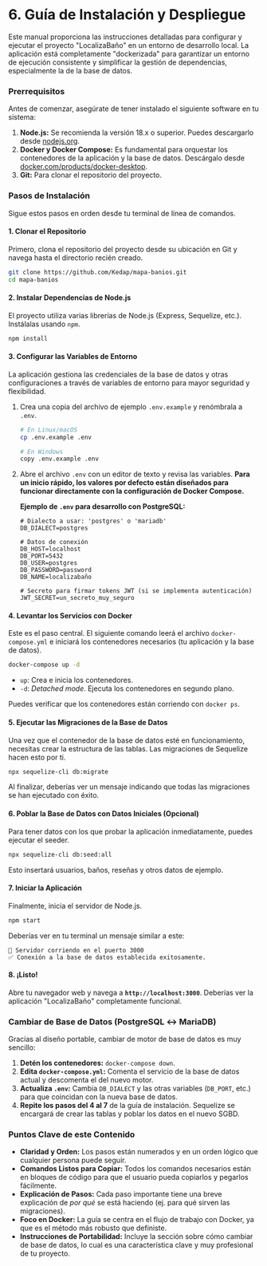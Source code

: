 # 6. Guía de Instalación y Despliegue

Este manual proporciona las instrucciones detalladas para configurar y ejecutar el proyecto "LocalizaBaño" en un entorno de desarrollo local. La aplicación está completamente "dockerizada" para garantizar un entorno de ejecución consistente y simplificar la gestión de dependencias, especialmente la de la base de datos.

### Prerrequisitos

Antes de comenzar, asegúrate de tener instalado el siguiente software en tu sistema:

1.  **Node.js:** Se recomienda la versión 18.x o superior. Puedes descargarlo desde [nodejs.org](https://nodejs.org/).
2.  **Docker y Docker Compose:** Es fundamental para orquestar los contenedores de la aplicación y la base de datos. Descárgalo desde [docker.com/products/docker-desktop](https://www.docker.com/products/docker-desktop).
3.  **Git:** Para clonar el repositorio del proyecto.

### Pasos de Instalación

Sigue estos pasos en orden desde tu terminal de línea de comandos.

#### 1. Clonar el Repositorio

Primero, clona el repositorio del proyecto desde su ubicación en Git y navega hasta el directorio recién creado.

```bash
git clone https://github.com/Kedap/mapa-banios.git
cd mapa-banios
```

#### 2. Instalar Dependencias de Node.js

El proyecto utiliza varias librerías de Node.js (Express, Sequelize, etc.). Instálalas usando `npm`.

```bash
npm install
```

#### 3. Configurar las Variables de Entorno

La aplicación gestiona las credenciales de la base de datos y otras configuraciones a través de variables de entorno para mayor seguridad y flexibilidad.

1.  Crea una copia del archivo de ejemplo `.env.example` y renómbrala a `.env`.

    ```bash
    # En Linux/macOS
    cp .env.example .env

    # En Windows
    copy .env.example .env
    ```

2.  Abre el archivo `.env` con un editor de texto y revisa las variables. **Para un inicio rápido, los valores por defecto están diseñados para funcionar directamente con la configuración de Docker Compose.**

    **Ejemplo de `.env` para desarrollo con PostgreSQL:**

    ```dotenv
    # Dialecto a usar: 'postgres' o 'mariadb'
    DB_DIALECT=postgres

    # Datos de conexión
    DB_HOST=localhost
    DB_PORT=5432
    DB_USER=postgres
    DB_PASSWORD=password
    DB_NAME=localizabaño

    # Secreto para firmar tokens JWT (si se implementa autenticación)
    JWT_SECRET=un_secreto_muy_seguro
    ```

#### 4. Levantar los Servicios con Docker

Este es el paso central. El siguiente comando leerá el archivo `docker-compose.yml` e iniciará los contenedores necesarios (tu aplicación y la base de datos).

```bash
docker-compose up -d
```

- `up`: Crea e inicia los contenedores.
- `-d`: _Detached mode_. Ejecuta los contenedores en segundo plano.

Puedes verificar que los contenedores están corriendo con `docker ps`.

#### 5. Ejecutar las Migraciones de la Base de Datos

Una vez que el contenedor de la base de datos esté en funcionamiento, necesitas crear la estructura de las tablas. Las migraciones de Sequelize hacen esto por ti.

```bash
npx sequelize-cli db:migrate
```

Al finalizar, deberías ver un mensaje indicando que todas las migraciones se han ejecutado con éxito.

#### 6. Poblar la Base de Datos con Datos Iniciales (Opcional)

Para tener datos con los que probar la aplicación inmediatamente, puedes ejecutar el seeder.

```bash
npx sequelize-cli db:seed:all
```

Esto insertará usuarios, baños, reseñas y otros datos de ejemplo.

#### 7. Iniciar la Aplicación

Finalmente, inicia el servidor de Node.js.

```bash
npm start
```

Deberías ver en tu terminal un mensaje similar a este:

```
🚀 Servidor corriendo en el puerto 3000
✅ Conexión a la base de datos establecida exitosamente.
```

#### 8. ¡Listo!

Abre tu navegador web y navega a **`http://localhost:3000`**. Deberías ver la aplicación "LocalizaBaño" completamente funcional.

### Cambiar de Base de Datos (PostgreSQL ↔ MariaDB)

Gracias al diseño portable, cambiar de motor de base de datos es muy sencillo:

1.  **Detén los contenedores:** `docker-compose down`.
2.  **Edita `docker-compose.yml`:** Comenta el servicio de la base de datos actual y descomenta el del nuevo motor.
3.  **Actualiza `.env`:** Cambia `DB_DIALECT` y las otras variables (`DB_PORT`, etc.) para que coincidan con la nueva base de datos.
4.  **Repite los pasos del 4 al 7** de la guía de instalación. Sequelize se encargará de crear las tablas y poblar los datos en el nuevo SGBD.

### **Puntos Clave de este Contenido**

- **Claridad y Orden:** Los pasos están numerados y en un orden lógico que cualquier persona puede seguir.
- **Comandos Listos para Copiar:** Todos los comandos necesarios están en bloques de código para que el usuario pueda copiarlos y pegarlos fácilmente.
- **Explicación de Pasos:** Cada paso importante tiene una breve explicación de _por qué_ se está haciendo (ej. para qué sirven las migraciones).
- **Foco en Docker:** La guía se centra en el flujo de trabajo con Docker, ya que es el método más robusto que definiste.
- **Instrucciones de Portabilidad:** Incluye la sección sobre cómo cambiar de base de datos, lo cual es una característica clave y muy profesional de tu proyecto.
